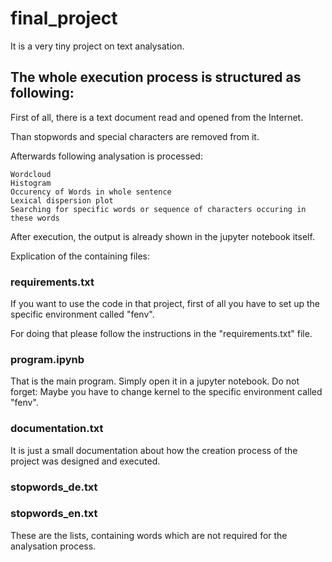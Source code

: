 # final_project

It is a very tiny project on text analysation.

## The whole execution process is structured as following:

First of all, there is a text document read and opened from the Internet.

Than stopwords and special characters are removed from it.

Afterwards following analysation is processed:

    Wordcloud
    Histogram
    Occurency of Words in whole sentence
    Lexical dispersion plot
    Searching for specific words or sequence of characters occuring in these words

After execution, the output is already shown in the jupyter notebook itself.

Explication of the containing files:

### requirements.txt
If you want to use the code in that project, first of all you have to
set up the specific environment called "fenv".

For doing that please follow the instructions in the "requirements.txt" file.

### program.ipynb
That is the main program. Simply open it in a jupyter notebook.
Do not forget: Maybe you have to change kernel to the specific environment called "fenv".

### documentation.txt
It is just a small documentation about how the creation process of the project was designed and executed.

### stopwords_de.txt
### stopwords_en.txt
These are the lists, containing words which are not required for the analysation process.
